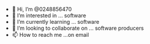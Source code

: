 - 👋 Hi, I’m @0248856470
- 👀 I’m interested in ... software
- 🌱 I’m currently learning ... software
- 💞️ I’m looking to collaborate on ... software producers
- 📫 How to reach me ...on email

<!---
0248856470/0248856470 is a ✨ special ✨ repository because its `README.md` (this file) appears on your GitHub profile.
You can click the Preview link to take a look at your changes.
--->
